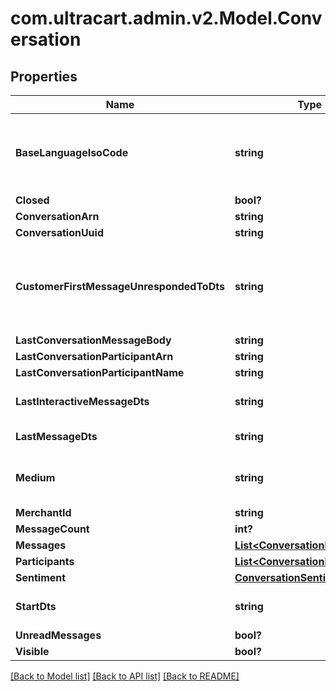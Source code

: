 # com.ultracart.admin.v2.Model.Conversation
## Properties

Name | Type | Description | Notes
------------ | ------------- | ------------- | -------------
**BaseLanguageIsoCode** | **string** | The base language iso code for the StoreFront that everything is translated into | [optional] 
**Closed** | **bool?** |  | [optional] 
**ConversationArn** | **string** |  | [optional] 
**ConversationUuid** | **string** |  | [optional] 
**CustomerFirstMessageUnrespondedToDts** | **string** | Date/time of the first customer message that is unresponded to. | [optional] 
**LastConversationMessageBody** | **string** |  | [optional] 
**LastConversationParticipantArn** | **string** |  | [optional] 
**LastConversationParticipantName** | **string** |  | [optional] 
**LastInteractiveMessageDts** | **string** | Last interactive message date/time | [optional] 
**LastMessageDts** | **string** | Last message date/time | [optional] 
**Medium** | **string** | The communication medium of the customer. | [optional] 
**MerchantId** | **string** |  | [optional] 
**MessageCount** | **int?** |  | [optional] 
**Messages** | [**List&lt;ConversationMessage&gt;**](ConversationMessage.md) |  | [optional] 
**Participants** | [**List&lt;ConversationParticipant&gt;**](ConversationParticipant.md) |  | [optional] 
**Sentiment** | [**ConversationSentiment**](ConversationSentiment.md) |  | [optional] 
**StartDts** | **string** | Start of the conversation date/time | [optional] 
**UnreadMessages** | **bool?** |  | [optional] 
**Visible** | **bool?** |  | [optional] 


[[Back to Model list]](../README.md#documentation-for-models) [[Back to API list]](../README.md#documentation-for-api-endpoints) [[Back to README]](../README.md)

